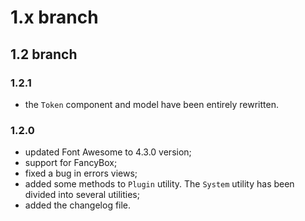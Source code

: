 # 1.x branch
## 1.2 branch
### 1.2.1
* the `Token` component and model have been entirely rewritten.

### 1.2.0
* updated Font Awesome to 4.3.0 version;
* support for FancyBox;
* fixed a bug in errors views;
* added some methods to `Plugin` utility. The `System` utility has been divided into several utilities;
* added the changelog file.
